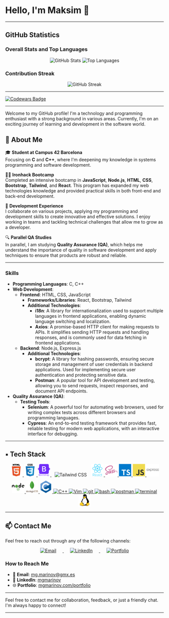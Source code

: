 # Hello, I'm Maksim 👋

----

## GitHub Statistics   

### Overall Stats and Top Languages
<p align="center">
  <img height="150em" src="https://github-readme-stats.vercel.app/api?username=mks1313&show_icons=true&hide_title=true&hide=prs&count_private=true&include_all_commits=true&bg_color=000000&text_color=ffffff&icon_color=00aaff&border_radius=10" alt="GitHub Stats" />
  <img height="150em" src="https://github-readme-stats.vercel.app/api/top-langs/?username=mks1313&layout=compact&bg_color=000000&text_color=ffffff&border_radius=10" alt="Top Languages" />
</p>


### Contribution Streak
<p align="center">
  <img src="https://github-readme-streak-stats.herokuapp.com/?user=mks1313&background=000000&stroke=ffffff&ring=00aaff&fire=00aaff&currStreakNum=ffffff&currStreakLabel=00aaff&sideNums=ffffff&sideLabels=ffffff&dates=ffffff" alt="GitHub Streak" />
</p>


---

[![Codewars Badge](https://www.codewars.com/users/mks13/badges/large)](https://www.codewars.com/users/mks13)


---

Welcome to my GitHub profile! I'm a technology and programming enthusiast with a strong background in various areas. Currently, I'm on an exciting journey of learning and development in the software world.

## 🚀 About Me

🎓 **Student at Campus 42 Barcelona**  
Focusing on **C** and **C++**, where I'm deepening my knowledge in systems programming and software development.

🧑‍💻 **Ironhack Bootcamp**  
Completed an intensive bootcamp in **JavaScript**, **Node.js**, **HTML**, **CSS**, **Bootstrap**, **Tailwind**, and **React**. This program has expanded my web technologies knowledge and provided practical skills in both front-end and back-end development.

🔧 **Development Experience**  
I collaborate on various projects, applying my programming and development skills to create innovative and effective solutions. I enjoy working in teams and tackling technical challenges that allow me to grow as a developer.

🔍 **Parallel QA Studies**  
In parallel, I am studying **Quality Assurance (QA)**, which helps me understand the importance of quality in software development and apply techniques to ensure that products are robust and reliable.

---

### Skills

- **Programming Languages**: C, C++
- **Web Development**:
  - **Frontend**: HTML, CSS, JavaScript
    - **Frameworks/Libraries**: React, Bootstrap, Tailwind
    - **Additional Technologies**:
      - **i18n**: A library for internationalization used to support multiple languages in frontend applications, enabling dynamic language switching and localization.
      - **Axios**: A promise-based HTTP client for making requests to APIs. It simplifies sending HTTP requests and handling responses, and is commonly used for data fetching in frontend applications.
  - **Backend**: Node.js, Express.js
    - **Additional Technologies**:
      - **bcrypt**: A library for hashing passwords, ensuring secure storage and management of user credentials in backend applications. Used for implementing secure user authentication and protecting sensitive data.
      - **Postman**: A popular tool for API development and testing, allowing you to send requests, inspect responses, and document API endpoints.
- **Quality Assurance (QA)**:
  - **Testing Tools**:
    - **Selenium**: A powerful tool for automating web browsers, used for writing complex tests across different browsers and programming languages.
    - **Cypress**: An end-to-end testing framework that provides fast, reliable testing for modern web applications, with an interactive interface for debugging.

---
## ▪ Tech Stack

<p align="center"> 
  <a href="https://www.w3.org/html/" target="_blank" rel="noreferrer"> <img src="https://raw.githubusercontent.com/devicons/devicon/master/icons/html5/html5-original-wordmark.svg" alt="html5" width="40" height="40"/> </a> 
  <a href="https://www.w3schools.com/css/" target="_blank" rel="noreferrer"> <img src="https://raw.githubusercontent.com/devicons/devicon/master/icons/css3/css3-original-wordmark.svg" alt="css3" width="40" height="40"/> </a> 
  <a href="https://getbootstrap.com" target="_blank" rel="noreferrer"> <img src="https://raw.githubusercontent.com/devicons/devicon/master/icons/bootstrap/bootstrap-plain-wordmark.svg" alt="bootstrap" width="40" height="40"/> </a>
  <img style="margin: 10px" src="https://profilinator.rishav.dev/skills-assets/tailwindcss.svg" alt="Tailwind CSS" height="40"/> 
  <a href="https://reactjs.org/" target="_blank" rel="noreferrer"> <img src="https://raw.githubusercontent.com/devicons/devicon/master/icons/react/react-original-wordmark.svg" alt="react" width="40" height="40"/> </a> 
  <a href="https://sass-lang.com" target="_blank" rel="noreferrer"> <img src="https://raw.githubusercontent.com/devicons/devicon/master/icons/sass/sass-original.svg" alt="sass" width="40" height="40"/> </a>
  <a href="https://www.typescriptlang.org/" target="_blank" rel="noreferrer"> <img src="https://raw.githubusercontent.com/devicons/devicon/master/icons/typescript/typescript-original.svg" alt="typescript" width="40" height="40"/> </a> 
  <a href="https://developer.mozilla.org/en-US/docs/Web/JavaScript" target="_blank" rel="noreferrer"> <img src="https://raw.githubusercontent.com/devicons/devicon/master/icons/javascript/javascript-original.svg" alt="javascript" width="40" height="40"/> </a> 
  <a href="https://expressjs.com" target="_blank" rel="noreferrer"> <img src="https://raw.githubusercontent.com/devicons/devicon/master/icons/express/express-original-wordmark.svg" alt="express" width="40" height="40"/> </a>
  <a href="https://nodejs.org" target="_blank" rel="noreferrer"> <img src="https://raw.githubusercontent.com/devicons/devicon/master/icons/nodejs/nodejs-original-wordmark.svg" alt="nodejs" width="40" height="40"/> </a> 
  <a href="https://www.mongodb.com/" target="_blank" rel="noreferrer"> <img src="https://raw.githubusercontent.com/devicons/devicon/master/icons/mongodb/mongodb-original-wordmark.svg" alt="mongodb" width="40" height="40"/> </a>
  <a href="https://www.cprogramming.com/" target="_blank" rel="noreferrer"> <img src="https://raw.githubusercontent.com/devicons/devicon/master/icons/c/c-original.svg" alt="c" width="40" height="40"/> </a> 
  <a href="https://cplusplus.com/" target="_blank" rel="noreferrer"> <img src="https://cdn.jsdelivr.net/gh/devicons/devicon/icons/cplusplus/cplusplus-original.svg" alt="C++" width="40" height="40"/> </a>
  <a href="https://www.vim.org/" target="_blank" rel="noreferrer"> <img src="https://cdn.jsdelivr.net/gh/devicons/devicon/icons/vim/vim-original.svg" alt="Vim" width="40" height="40"/> </a> 
  <a href="https://git-scm.com/" target="_blank" rel="noreferrer"> <img src="https://www.vectorlogo.zone/logos/git-scm/git-scm-icon.svg" alt="git" width="40" height="40"/> </a>
  <a href="https://www.gnu.org/software/bash/" target="_blank" rel="noreferrer"> <img src="https://www.vectorlogo.zone/logos/gnu_bash/gnu_bash-icon.svg" alt="bash" width="40" height="40"/> </a>
  <a href="https://postman.com" target="_blank" rel="noreferrer"> <img src="https://www.vectorlogo.zone/logos/getpostman/getpostman-icon.svg" alt="postman" width="40" height="40"/> </a> 
  <a href="https://en.wikipedia.org/wiki/Terminal_emulator" target="_blank" rel="noreferrer"> <img src="https://www.vectorlogo.zone/logos/gnome/gnome-icon.svg" alt="terminal" width="40" height="40"/> </a>
  <a href="https://www.linux.org/" target="_blank" rel="noreferrer"> <img src="https://raw.githubusercontent.com/devicons/devicon/master/icons/linux/linux-original.svg" alt="linux" width="40" height="40"/> </a> 
</p>

---

## 📫 Contact Me

Feel free to reach out through any of the following channels:

<div align="center">
  <a href="mailto:mg.marinov@gmx.es" target="_blank">
    <img src="https://upload.wikimedia.org/wikipedia/commons/4/4e/Mail_%28iOS%29.svg" width="40" alt="Email" style="margin: 0 20px; transition: transform 0.2s;">
  </a>
  <a href="https://www.linkedin.com/in/mgmarinov/" target="_blank">
    <img src="https://upload.wikimedia.org/wikipedia/commons/c/ca/LinkedIn_logo_initials.png" width="40" alt="LinkedIn" style="margin: 0 20px; transition: transform 0.2s;">
  </a>
  <a href="https://www.mgmarinov.com/portfolio" target="_blank">
    <!-- Usando FontAwesome para el ícono del portafolio -->
    <img src="https://cdnjs.cloudflare.com/ajax/libs/font-awesome/5.15.4/svgs/solid/address-card.svg" width="40" alt="Portfolio" style="margin: 0 20px; transition: transform 0.2s;">
  </a>
</div>

### How to Reach Me

- 📧 **Email**: [mg.marinov@gmx.es](mailto:mg.marinov@gmx.es)
- 🔗 **LinkedIn**: [mgmarinov](https://www.linkedin.com/in/mgmarinov/)
- 🌐 **Portfolio**: [mgmarinov.com/portfolio](https://www.mgmarinov.com/portfolio)

---

Feel free to contact me for collaboration, feedback, or just a friendly chat. I'm always happy to connect!

---
<!--
## 💡 Support My Work

I'm a passionate young developer working on exciting projects that aim to make a difference! 💻✨  
If you like my work and would like to support me in my journey, your contribution would mean a lot to me. Every donation helps me continue learning and growing as a developer. 🌱

[![Donate on PayPal](https://www.paypalobjects.com/webstatic/mktg/Logo/pp-logo-100px.png)](https://www.paypal.com/donate/?hosted_button_id=HLU8LKL85N896)

Thank you for your support! 🙏  -->
